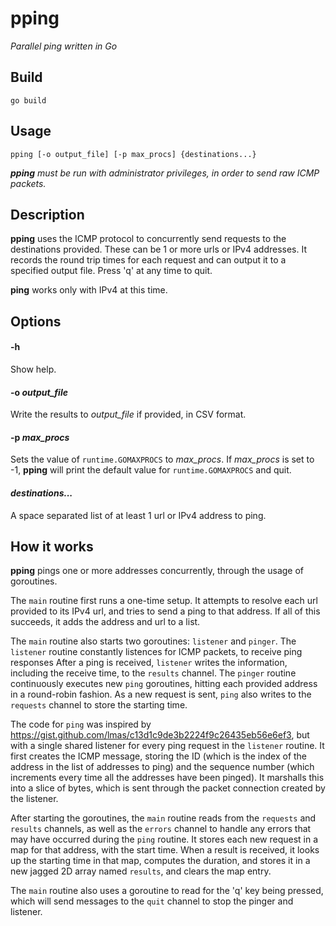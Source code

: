 pping
=====

_Parallel ping written in Go_

Build
-----

`go build`

Usage
-----

`pping [-o output_file] [-p max_procs] {destinations...}`

_**pping** must be run with administrator privileges, in order to send raw ICMP
packets._

Description
-----------

**pping** uses the ICMP protocol to concurrently send requests to the
destinations provided. These can be 1 or more urls or IPv4 addresses. It
records the round trip times for each request and can output it to a specified
output file. Press 'q' at any time to quit.

**ping** works only with IPv4 at this time.

Options
-------

#### -h

Show help.

#### -o _output_file_

Write the results to _output_file_ if provided, in CSV format.

#### -p _max_procs_

Sets the value of `runtime.GOMAXPROCS` to _max_procs_. If _max_procs_ is set to
-1, **pping** will print the default value for `runtime.GOMAXPROCS` and quit.

#### _destinations..._

A space separated list of at least 1 url or IPv4 address to ping.

How it works
------------

**pping** pings one or more addresses concurrently, through the usage of
goroutines.

The `main` routine first runs a one-time setup. It attempts to resolve each url
provided to its IPv4 url, and tries to send a ping to that address. If all of
this succeeds, it adds the address and url to a list.

The `main` routine also starts two goroutines: `listener` and `pinger`. The
`listener` routine constantly listences for ICMP packets, to receive ping
responses After a ping is received, `listener` writes the information, including
the receive time, to the `results` channel. The `pinger` routine continuously
executes new `ping` goroutines, hitting each provided address in a round-robin
fashion. As a new request is sent, `ping` also writes to the `requests` channel
to store the starting time.

The code for `ping` was inspired by https://gist.github.com/lmas/c13d1c9de3b2224f9c26435eb56e6ef3,
but with a single shared listener for every ping request in the `listener`
routine. It first creates the ICMP message, storing the ID (which is the index
of the address in the list of addresses to ping) and the sequence number (which
increments every time all the addresses have been pinged). It marshalls this
into a slice of bytes, which is sent through the packet connection created by
the listener.

After starting the goroutines, the `main` routine reads from the `requests` and
`results` channels, as well as the `errors` channel to handle any errors that
may have occurred during the `ping` routine. It stores each new request in a
map for that address, with the start time. When a result is received, it looks
up the starting time in that map, computes the duration, and stores it in a new
jagged 2D array named `results`, and clears the map entry.

The `main` routine also uses a goroutine to read for the 'q' key being pressed,
which will send messages to the `quit` channel to stop the pinger and listener.
